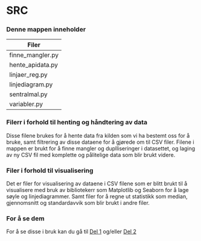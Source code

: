 # SRC

### Denne mappen inneholder 

|Filer|
|-----|
|finne_mangler.py|
|hente_apidata.py|
|linjaer_reg.py|
|linjediagram.py|
|sentralmal.py|
|variabler.py|

### Filerr i forhold til henting og håndtering av data
Disse filene brukes for å hente data fra kilden som vi ha bestemt oss for å bruke, samt filtrering av disse dataene for å gjørede om til CSV filer. Filene i mappen er brukt for å finne mangler og duplliseringer i datasettet, og laging av ny CSV fil med komplette og pålitelige data som blir brukt videre.

### Filer i forhold til visualisering
Det er filer for visualisering av dataene i CSV filene som er blitt brukt til å visualisere med bruk av bibliotekerr som Matplotlib og Seaborn for å lage søyle og linjediagrammer. Samt filer for å regne ut statistikk som median, gjennomsnitt og standardavvik som blir brukt i andre filer.

### For å se dem 
For  å se disse i bruk kan du gå til [Del 1](./notebooks/del1.ipynb) og/eller [Del 2](./notebooks/del2.ipynb)